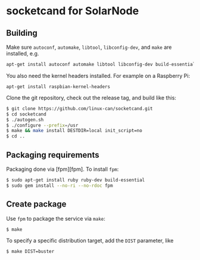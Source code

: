 # socketcand for SolarNode

## Building

Make sure `autoconf`, `automake`, `libtool`, `libconfig-dev`, and `make` are installed, e.g.

```sh
apt-get install autoconf automake libtool libconfig-dev build-essential
```

You also need the kernel headers installed. For example on a Raspberry Pi:

```
apt-get install raspbian-kernel-headers
```

Clone the git repository, check out the release tag, and build like this:

```sh
$ git clone https://github.com/linux-can/socketcand.git
$ cd socketcand
$ ./autogen.sh
$ ./configure --prefix=/usr
$ make && make install DESTDIR=local init_script=no
$ cd ..
```

## Packaging requirements

Packaging done via [fpm][fpm]. To install `fpm`:

```sh
$ sudo apt-get install ruby ruby-dev build-essential
$ sudo gem install --no-ri --no-rdoc fpm
```

## Create package

Use `fpm` to package the service via `make`:

```sh
$ make
```

To specify a specific distribution target, add the `DIST` parameter, like

```sh
$ make DIST=buster
```
